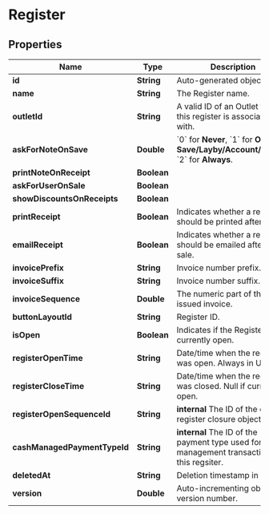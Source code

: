 
# Register

## Properties
Name | Type | Description | Notes
------------ | ------------- | ------------- | -------------
**id** | **String** | Auto-generated object ID. |  [optional]
**name** | **String** | The Register name. |  [optional]
**outletId** | **String** | A valid ID of an Outlet that this register is associated with. |  [optional]
**askForNoteOnSave** | **Double** | &#x60;0&#x60; for **Never**, &#x60;1&#x60; for **On Save/Layby/Account/Return**, &#x60;2&#x60; for **Always**. |  [optional]
**printNoteOnReceipt** | **Boolean** |  |  [optional]
**askForUserOnSale** | **Boolean** |  |  [optional]
**showDiscountsOnReceipts** | **Boolean** |  |  [optional]
**printReceipt** | **Boolean** | Indicates whether a receipt should be printed after a sale. |  [optional]
**emailReceipt** | **Boolean** | Indicates whether a receipt should be emailed after a sale. |  [optional]
**invoicePrefix** | **String** | Invoice number prefix. |  [optional]
**invoiceSuffix** | **String** | Invoice number suffix. |  [optional]
**invoiceSequence** | **Double** | The numeric part of the last issued invoice. |  [optional]
**buttonLayoutId** | **String** | Register ID. |  [optional]
**isOpen** | **Boolean** | Indicates if the Register is currently open. |  [optional]
**registerOpenTime** | **String** | Date/time when the register was open. Always in UTC. |  [optional]
**registerCloseTime** | **String** | Date/time when the register was closed. Null if currently open. |  [optional]
**registerOpenSequenceId** | **String** | **internal** The ID of the current register closure object. |  [optional]
**cashManagedPaymentTypeId** | **String** | **internal** The ID of the payment type used for cash management transactions in this regsiter. |  [optional]
**deletedAt** | **String** | Deletion timestamp in UTC. |  [optional]
**version** | **Double** | Auto-incrementing object version number. |  [optional]



